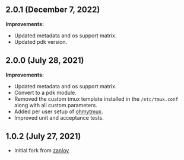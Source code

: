 ## 2.0.1 (December 7, 2022)

**Improvements:**

- Updated metadata and os support matrix.
- Updated pdk version.

## 2.0.0 (July 28, 2021)

**Improvements:**

- Updated metadata and os support matrix.
- Convert to a pdk module.
- Removed the custom tmux template installed in the `/etc/tmux.conf` along with all custom parameters.
- Added per user setup of [ohmytmux](https://github.com/gpakosz/.tmux).
- Improved unit and acceptance tests.

## 1.0.2 (July 27, 2021)

- Initial fork from [zanloy](https://github.com/zanloy/puppet-tmux)
